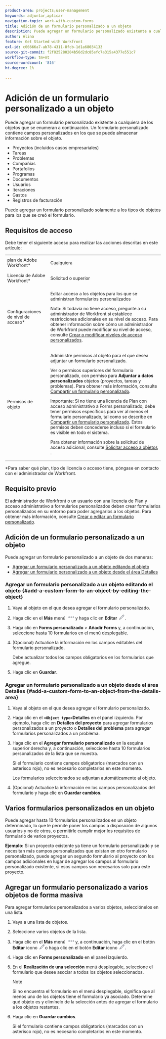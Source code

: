 ```yaml
---
product-area: projects;user-management
keywords: adjuntar,aplicar
navigation-topic: work-with-custom-forms
title: Adición de un formulario personalizado a un objeto
description: Puede agregar un formulario personalizado existente a cualquiera de los objetos que se enumeran a continuación. Un formulario personalizado contiene campos personalizados en los que se puede almacenar información sobre el objeto.
author: Alina
feature: Get Started with Workfront
exl-id: c06666a7-ab78-4311-8fcb-1d1a68034133
source-git-commit: f2f825280204b56d2dc85efc7a315a4377e551c7
workflow-type: tm+mt
source-wordcount: '816'
ht-degree: 1%

---
```


# Adición de un formulario personalizado a un objeto

Puede agregar un formulario personalizado existente a cualquiera de los objetos que se enumeran a continuación. Un formulario personalizado contiene campos personalizados en los que se puede almacenar información sobre el objeto.

* Proyectos (incluidos casos empresariales)
* Tareas
* Problemas
* Compañías
* Portafolios
* Programas
* Documentos
* Usuarios
* Iteraciones
* Gastos
* Registros de facturación

Puede agregar un formulario personalizado solamente a los tipos de objetos para los que se creó el formulario.

## Requisitos de acceso

Debe tener el siguiente acceso para realizar las acciones descritas en este artículo:

<table style="table-layout:auto"> 
 <col> 
 <col> 
 <tbody> 
  <tr> 
   <td role="rowheader">plan de Adobe Workfront*</td> 
   <td> <p>Cualquiera </p> </td> 
  </tr> 
  <tr> 
   <td role="rowheader">Licencia de Adobe Workfront*</td> 
   <td> <p>Solicitud o superior</p> </td> 
  </tr> 
  <tr> 
   <td role="rowheader">Configuraciones de nivel de acceso*</td> 
   <td> <p>Editar acceso a los objetos para los que se administran formularios personalizados</p> <p>Nota: Si todavía no tiene acceso, pregunte a su administrador de Workfront si establece restricciones adicionales en su nivel de acceso. Para obtener información sobre cómo un administrador de Workfront puede modificar su nivel de acceso, consulte <a href="../../administration-and-setup/add-users/configure-and-grant-access/create-modify-access-levels.md" class="MCXref xref">Crear o modificar niveles de acceso personalizados</a>.</p> </td> 
  </tr> 
  <tr> 
   <td role="rowheader">Permisos de objeto</td> 
   <td> <p>Administre permisos al objeto para el que desea adjuntar un formulario personalizado.</p> <p>Ver o permisos superiores del formulario personalizado, con permiso para <b>Adjuntar a datos personalizados</b> objetos (proyectos, tareas y problemas). Para obtener más información, consulte <a href="../../administration-and-setup/customize-workfront/create-manage-custom-forms/share-access-to-a-custom-form.md" class="MCXref xref">Compartir un formulario personalizado</a>.</p> <p>Importante: Si no tiene una licencia de Plan con acceso administrativo a Forms personalizado, debe tener permisos específicos para ver al menos el formulario personalizado, tal como se describe en <a href="../../administration-and-setup/customize-workfront/create-manage-custom-forms/share-access-to-a-custom-form.md" class="MCXref xref">Compartir un formulario personalizado</a>. Estos permisos deben concederse incluso si el formulario es visible en todo el sistema. </p> <p>Para obtener información sobre la solicitud de acceso adicional, consulte <a href="../../workfront-basics/grant-and-request-access-to-objects/request-access.md" class="MCXref xref">Solicitar acceso a objetos </a>.</p> </td> 
  </tr> 
 </tbody> 
</table>

&#42;Para saber qué plan, tipo de licencia o acceso tiene, póngase en contacto con el administrador de Workfront.

## Requisito previo

El administrador de Workfront o un usuario con una licencia de Plan y acceso administrativo a formularios personalizados deben crear formularios personalizados en su entorno para poder agregarlos a los objetos. Para obtener más información, consulte [Crear o editar un formulario personalizado](../../administration-and-setup/customize-workfront/create-manage-custom-forms/create-or-edit-a-custom-form.md).

## Adición de un formulario personalizado a un objeto

Puede agregar un formulario personalizado a un objeto de dos maneras:

* [Agregar un formulario personalizado a un objeto editando el objeto](#add-a-custom-form-to-an-object-by-editing-the-object)
* [Agregar un formulario personalizado a un objeto desde el área Detalles](#add-a-custom-form-to-an-object-from-the-details-area)

### Agregar un formulario personalizado a un objeto editando el objeto {#add-a-custom-form-to-an-object-by-editing-the-object}

1. Vaya al objeto en el que desea agregar el formulario personalizado.
1. Haga clic en el **Más** menú ![](assets/more-icon.png)y haga clic en **Editar** ![](assets/edit-icon.png).
1. Haga clic en **Forms personalizado** > **Añadir Forms** y, a continuación, seleccione hasta 10 formularios en el menú desplegable.

1. (Opcional) Actualice la información en los campos editables del formulario personalizado.

   Debe actualizar todos los campos obligatorios en los formularios que agregue.

1. Haga clic en **Guardar**.

### Agregar un formulario personalizado a un objeto desde el área Detalles {#add-a-custom-form-to-an-object-from-the-details-area}

1. Vaya al objeto en el que desea agregar el formulario personalizado.
1. Haga clic en el **`<Object type>`Detalles** en el panel izquierdo. Por ejemplo, haga clic en **Detalles del proyecto** para agregar formularios personalizados a un proyecto o **Detalles del problema** para agregar formularios personalizados a un problema.
1. Haga clic en el **Agregar formulario personalizado** en la esquina superior derecha y, a continuación, seleccione hasta 10 formularios personalizados de la lista que se muestra.

   Si el formulario contiene campos obligatorios (marcados con un asterisco rojo), no es necesario completarlos en este momento.

   Los formularios seleccionados se adjuntan automáticamente al objeto.

1. (Opcional) Actualice la información en los campos personalizados del formulario y haga clic en **Guardar cambios**.

## Varios formularios personalizados en un objeto

Puede agregar hasta 10 formularios personalizados en un objeto determinado, lo que le permite poner los campos a disposición de algunos usuarios y no de otros, o permitirle cumplir mejor los requisitos de formulario de varios proyectos.

**Ejemplo:** Si un proyecto existente ya tiene un formulario personalizado y se necesitan más campos personalizados que existan en otro formulario personalizado, puede agregar un segundo formulario al proyecto con los campos adicionales en lugar de agregar los campos al formulario personalizado existente, si esos campos son necesarios solo para este proyecto.

## Agregar un formulario personalizado a varios objetos de forma masiva

<!--
<p data-mc-conditions="QuicksilverOrClassic.Draft mode">(NOTE: this will need to be edited when the bulk edit is released for NWE) </p>
-->

Para agregar formularios personalizados a varios objetos, selecciónelos en una lista.

1. Vaya a una lista de objetos.
1. Seleccione varios objetos de la lista.

1. Haga clic en el **Más** menú ![](assets/more-icon.png)y, a continuación, haga clic en el botón **Editar** icono  ![](assets/edit-icon.png)o haga clic en el botón **Editar** icono ![](assets/edit-icon.png).
1. Haga clic en **Forms personalizado** en el panel izquierdo.
1. En el **Realización de una selección** menú desplegable, seleccione el formulario que desee asociar a todos los objetos seleccionados.

   >[!NOTE]
   >
   >Si no encuentra el formulario en el menú desplegable, significa que al menos uno de los objetos tiene el formulario ya asociado. Determine qué objeto es y elimínelo de la selección antes de agregar el formulario a los objetos restantes.

1. Haga clic en **Guardar cambios**.

   Si el formulario contiene campos obligatorios (marcados con un asterisco rojo), no es necesario completarlos en este momento.
